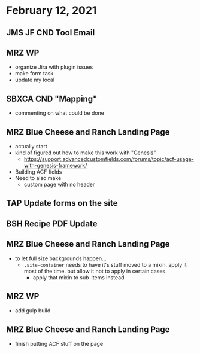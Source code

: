 # February 12, 2021

## JMS JF CND Tool Email

## MRZ WP
- organize Jira with plugin issues
- make form task
- update my local

## SBXCA CND "Mapping"
- commenting on what could be done

## MRZ Blue Cheese and Ranch Landing Page
- actually start
- kind of figured out how to make this work with "Genesis"
	- https://support.advancedcustomfields.com/forums/topic/acf-usage-with-genesis-framework/
- Building ACF fields
- Need to also make
	- custom page with no header

## TAP Update forms on the site

## BSH Recipe PDF Update

## MRZ Blue Cheese and Ranch Landing Page
- to let full size backgrounds happen...
	- `.site-container` needs to have it's stuff moved to a mixin. apply it most of the time. but allow it not to apply in certain cases.
		- apply that mixin to sub-items instead

## MRZ WP
- add gulp build

## MRZ Blue Cheese and Ranch Landing Page
- finish putting ACF stuff on the page